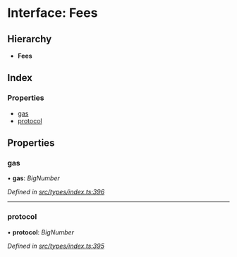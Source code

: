 # Interface: Fees

## Hierarchy

* **Fees**

## Index

### Properties

* [gas](fees.md#gas)
* [protocol](fees.md#protocol)

## Properties

###  gas

• **gas**: *BigNumber*

*Defined in [src/types/index.ts:396](https://github.com/PolymathNetwork/polymesh-sdk/blob/da32f46a/src/types/index.ts#L396)*

___

###  protocol

• **protocol**: *BigNumber*

*Defined in [src/types/index.ts:395](https://github.com/PolymathNetwork/polymesh-sdk/blob/da32f46a/src/types/index.ts#L395)*
